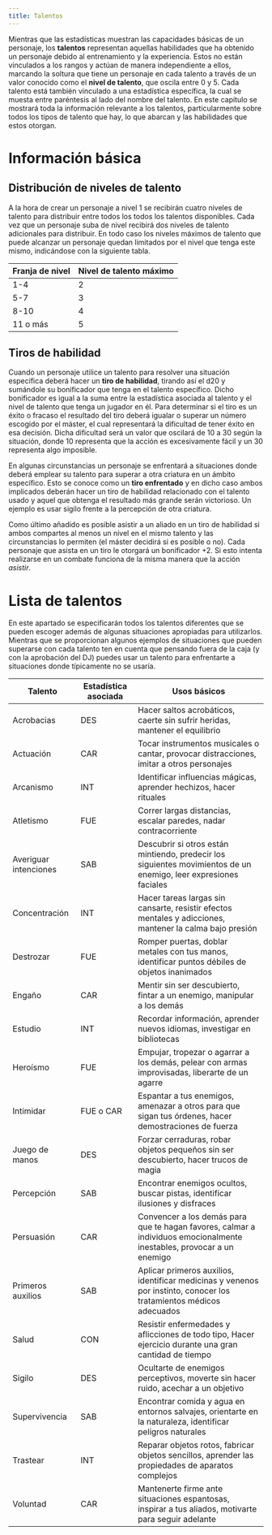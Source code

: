 ```yaml
---
title: Talentos
---
```


Mientras que las estadísticas muestran las capacidades básicas de un personaje, los **talentos** representan aquellas habilidades que ha obtenido un personaje debido al entrenamiento y la experiencia. Estos no están vinculados a los rangos y actúan de manera independiente a ellos, marcando la soltura que tiene un personaje en cada talento a través de un valor conocido como el **nivel de talento**, que oscila entre 0 y 5. Cada talento está también vinculado a una estadística específica, la cual se muesta entre paréntesis al lado del nombre del talento. En este capítulo se mostrará toda la información relevante a los talentos, particularmente sobre todos los tipos de talento que hay, lo que abarcan y las habilidades que estos otorgan.

# Información básica

## Distribución de niveles de talento

A la hora de crear un personaje a nivel 1 se recibirán cuatro niveles de talento para distribuir entre todos los todos los talentos disponibles. Cada vez que un personaje suba de nivel recibirá dos niveles de talento adicionales para distribuir. En todo caso los niveles máximos de talento que puede alcanzar un personaje quedan limitados por el nivel que tenga este mismo, indicándose con la siguiente tabla.

| Franja de nivel | Nivel de talento máximo |
| --------------- | ----------------------- |
| 1-4             | 2                       |
| 5-7             | 3                       |
| 8-10            | 4                       |
| 11 o más        | 5                       |

## Tiros de habilidad

Cuando un personaje utilice un talento para resolver una situación específica deberá hacer un **tiro de habilidad**, tirando así el d20 y sumándole su bonificador que tenga en el talento específico. Dicho bonificador es igual a la suma entre la estadística asociada al talento y el nivel de talento que tenga un jugador en él. Para determinar si el tiro es un éxito o fracaso el resultado del tiro deberá igualar o superar un número escogido por el máster, el cual representará la dificultad de tener éxito en esa decisión. Dicha dificultad será un valor que oscilará de 10 a 30 según la situación, donde 10 representa que la acción es excesivamente fácil y un 30 representa algo imposible.

En algunas circunstancias un personaje se enfrentará a situaciones donde deberá emplear su talento para superar a otra criatura en un ámbito específico. Esto se conoce como un **tiro enfrentado** y en dicho caso ambos implicados deberán hacer un tiro de habilidad relacionado con el talento usado y aquel que obtenga el resultado más grande serán victorioso. Un ejemplo es usar sigilo frente a la percepción de otra criatura.

Como último añadido es posible asistir a un aliado en un tiro de habilidad si ambos compartes al menos un nivel en el mismo talento y las circunstancias lo permiten (el máster decidirá si es posible o no). Cada personaje que asista en un tiro le otorgará un bonificador +2. Si esto intenta realizarse en un combate funciona de la misma manera que la acción *asistir*.

# Lista de talentos

En este apartado se especificarán todos los talentos diferentes que se pueden escoger además de algunas situaciones apropiadas para utilizarlos. Mientras que se proporcionan algunos ejemplos de situaciones que pueden superarse con cada talento ten en cuenta que pensando fuera de la caja (y con la aprobación del DJ) puedes usar un talento para enfrentarte a situaciones donde típicamente no se usaría.

| Talento               | Estadística asociada | Usos básicos                                                 |
| --------------------- | -------------------- | ------------------------------------------------------------ |
| Acrobacias            | DES                  | Hacer saltos acrobáticos, caerte sin sufrir heridas, mantener el equilibrio |
| Actuación             | CAR                  | Tocar instrumentos musicales o cantar, provocar distracciones, imitar a otros personajes |
| Arcanismo             | INT                  | Identificar influencias mágicas, aprender hechizos, hacer rituales |
| Atletismo             | FUE                  | Correr largas distancias, escalar paredes, nadar contracorriente |
| Averiguar intenciones | SAB                  | Descubrir si otros están mintiendo, predecir los siguientes movimientos de un enemigo, leer expresiones faciales |
| Concentración         | INT                  | Hacer tareas largas sin cansarte, resistir efectos mentales y adicciones, mantener la calma bajo presión |
| Destrozar             | FUE                  | Romper puertas, doblar metales con tus manos, identificar puntos débiles de objetos inanimados |
| Engaño                | CAR                  | Mentir sin ser descubierto, fintar a un enemigo, manipular a los demás |
| Estudio               | INT                  | Recordar información, aprender nuevos idiomas, investigar en bibliotecas |
| Heroísmo              | FUE                  | Empujar, tropezar o agarrar a los demás, pelear con armas improvisadas, liberarte de un agarre |
| Intimidar             | FUE o CAR            | Espantar a tus enemigos, amenazar a otros para que sigan tus órdenes, hacer demostraciones de fuerza |
| Juego de manos        | DES                  | Forzar cerraduras, robar objetos pequeños sin ser descubierto, hacer trucos de magia |
| Percepción            | SAB                  | Encontrar enemigos ocultos, buscar pistas, identificar ilusiones y disfraces |
| Persuasión            | CAR                  | Convencer a los demás para que te hagan favores, calmar a individuos emocionalmente inestables, provocar a un enemigo |
| Primeros auxilios     | SAB                  | Aplicar primeros auxilios, identificar medicinas y venenos por instinto, conocer los tratamientos médicos adecuados |
| Salud                 | CON                  | Resistir enfermedades y aflicciones de todo tipo, Hacer ejercicio durante una gran cantidad de tiempo |
| Sigilo                | DES                  | Ocultarte de enemigos perceptivos, moverte sin hacer ruido, acechar a un objetivo |
| Supervivencia         | SAB                  | Encontrar comida y agua en entornos salvajes, orientarte en la naturaleza, identificar peligros naturales |
| Trastear              | INT                  | Reparar objetos rotos, fabricar objetos sencillos, aprender las propiedades de aparatos complejos |
| Voluntad              | CAR                  | Mantenerte firme ante situaciones espantosas, inspirar a tus aliados, motivarte para seguir adelante |

<div style="page-break-after: always; break-after: page;"></div>

